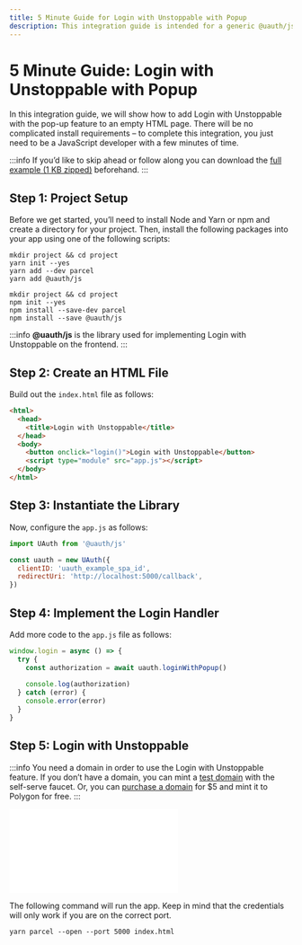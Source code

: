 ```yaml
---
title: 5 Minute Guide for Login with Unstoppable with Popup
description: This integration guide is intended for a generic @uauth/js, no Ethereum provider, with callback, and with the popup feature.
---
```


# 5 Minute Guide: Login with Unstoppable with Popup

In this integration guide, we will show how to add Login with Unstoppable with the pop-up feature to an empty HTML page. There will be no complicated install requirements – to complete this integration, you just need to be a JavaScript developer with a few minutes of time.

:::info
If you’d like to skip ahead or follow along you can download the [full example (1 KB zipped)](https://gist.github.com/perfect-cents/b2a0df5b73b441feb86168a272670565/archive/2463d1538d9e8257e70dc1908e65d95464665fe9.zip) beforehand.
:::

## Step 1: Project Setup

Before we get started, you’ll need to install Node and Yarn or npm and create a directory for your project. Then, install the following packages into your app using one of the following scripts:

```shell yarn
mkdir project && cd project
yarn init --yes
yarn add --dev parcel
yarn add @uauth/js
```

```shell npm
mkdir project && cd project
npm init --yes
npm install --save-dev parcel
npm install --save @uauth/js
```

:::info
**@uauth/js** is the library used for implementing Login with Unstoppable on the frontend.
:::

## Step 2: Create an HTML File

Build out the `index.html` file as follows:

```html
<html>
  <head>
    <title>Login with Unstoppable</title>
  </head>
  <body>
    <button onclick="login()">Login with Unstoppable</button>
    <script type="module" src="app.js"></script>
  </body>
</html>
```

## Step 3: Instantiate the Library

Now, configure the `app.js` as follows:

```javascript
import UAuth from '@uauth/js'

const uauth = new UAuth({
  clientID: 'uauth_example_spa_id',
  redirectUri: 'http://localhost:5000/callback',
})
```

## Step 4: Implement the Login Handler

Add more code to the `app.js` file as follows:

```javascript
window.login = async () => {
  try {
    const authorization = await uauth.loginWithPopup()
 
    console.log(authorization)
  } catch (error) {
    console.error(error)
  }
}
```

## Step 5: Login with Unstoppable

:::info
You need a domain in order to use the Login with Unstoppable feature. If you don’t have a domain, you can mint a [test domain](../../getting-started/test-domains/faucet.md) with the self-serve faucet. Or, you can [purchase a domain](https://unstoppabledomains.com) for $5 and mint it to Polygon for free.
:::

<embed src="/snippets/_login-mainnet-warning.md" />

The following command will run the app. Keep in mind that the credentials will only work if you are on the correct port.

```shell
yarn parcel --open --port 5000 index.html
```
